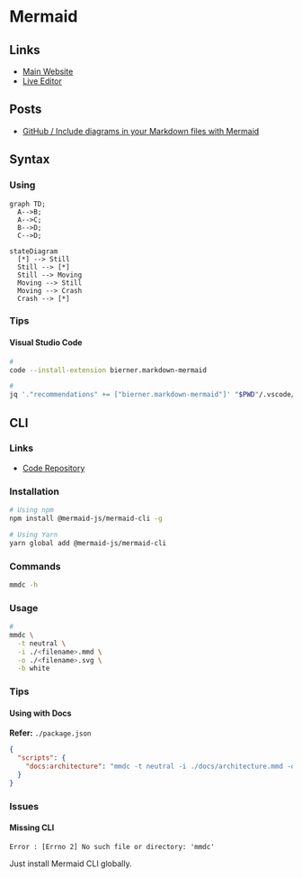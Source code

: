 # Mermaid

<!--
4 spaces
-->

## Links

- [Main Website](https://mermaid.js.org/)
- [Live Editor](https://mermaid.live)

## Posts

- [GitHub / Include diagrams in your Markdown files with Mermaid](https://github.blog/2022-02-14-include-diagrams-markdown-files-mermaid/)

## Syntax

### Using

```mermaid
graph TD;
  A-->B;
  A-->C;
  B-->D;
  C-->D;
```

```mermaid
stateDiagram
  [*] --> Still
  Still --> [*]
  Still --> Moving
  Moving --> Still
  Moving --> Crash
  Crash --> [*]
```

### Tips

#### Visual Studio Code

```sh
#
code --install-extension bierner.markdown-mermaid

#
jq '."recommendations" += ["bierner.markdown-mermaid"]' "$PWD"/.vscode/extensions.json | sponge "$PWD"/.vscode/extensions.json
```

<!--
code --install-extension bpruitt-goddard.mermaid-markdown-syntax-highlighting

jq '."recommendations" += ["bpruitt-goddard.mermaid-markdown-syntax-highlighting"]' "$PWD"/.vscode/extensions.json | sponge "$PWD"/.vscode/extensions.json
-->

## CLI

### Links

- [Code Repository](https://github.com/mermaid-js/mermaid-cli)

### Installation

```sh
# Using npm
npm install @mermaid-js/mermaid-cli -g

# Using Yarn
yarn global add @mermaid-js/mermaid-cli
```

<!--
brew install mermaid-cli
-->

### Commands

```sh
mmdc -h
```

### Usage

```sh
#
mmdc \
  -t neutral \
  -i ./<filename>.mmd \
  -o ./<filename>.svg \
  -b white
```

### Tips

#### Using with Docs

**Refer:** `./package.json`

```json
{
  "scripts": {
    "docs:architecture": "mmdc -t neutral -i ./docs/architecture.mmd -o ./docs/assets/images/architecture.svg -b white"
  }
}
```

### Issues

#### Missing CLI

```log
Error : [Errno 2] No such file or directory: 'mmdc'
```

Just install Mermaid CLI globally.
